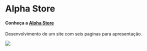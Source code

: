 # Alpha Store

#### Conheça a [Alpha Store](https://matheuseger.github.io/Trabalho-De-Integracao/) 

Desenvolvimento de um site com seis paginas para apresentação.

![](TRABALHO-DE-INTEGRACAO/img/logoalpha.png) 